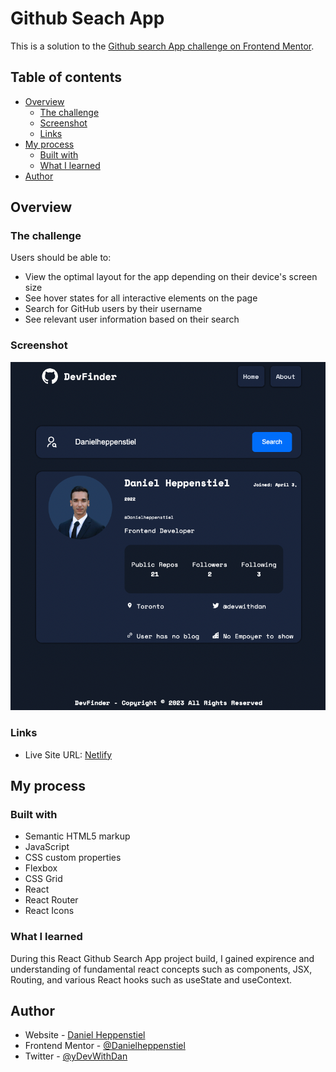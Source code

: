 #  Github Seach App

This is a solution to the [Github search App challenge on Frontend Mentor](https://www.frontendmentor.io/challenges/github-user-search-app-Q09YOgaH6).

## Table of contents

- [Overview](#overview)
  - [The challenge](#the-challenge)
  - [Screenshot](#screenshot)
  - [Links](#links)
- [My process](#my-process)
  - [Built with](#built-with)
  - [What I learned](#what-i-learned)
- [Author](#author)

## Overview

### The challenge

Users should be able to:

- View the optimal layout for the app depending on their device's screen size
- See hover states for all interactive elements on the page
- Search for GitHub users by their username
- See relevant user information based on their search

### Screenshot

![alt text](./src/components/layout/assets/Final%20Screenshot.png)

### Links

- Live Site URL: [Netlify](https://gregarious-dragon-a3ff0c.netlify.app)

## My process

### Built with

- Semantic HTML5 markup
- JavaScript
- CSS custom properties
- Flexbox
- CSS Grid
- React 
- React Router
- React Icons


### What I learned

During this React Github Search App project build, I gained expirence and understanding of fundamental react concepts such as components, JSX, Routing, and various React hooks such as useState and useContext. 

## Author

- Website - [Daniel Heppenstiel](https://github.com/Danielheppenstiel)
- Frontend Mentor - [@Danielheppenstiel](https://www.frontendmentor.io/profile/Danielheppenstiel)
- Twitter - [@yDevWithDan](https://twitter.com/DevWithDan)
